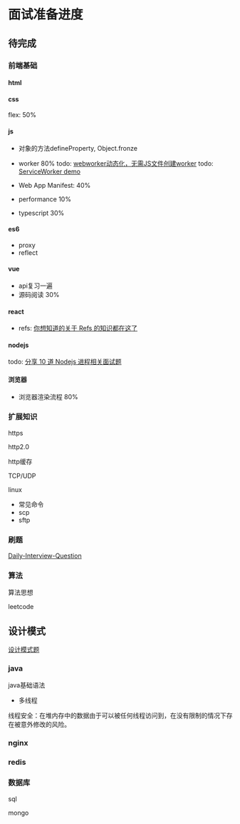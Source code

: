 # 面试准备进度

## 待完成

### 前端基础

#### html

#### css

flex: 50%

#### js

- 对象的方法defineProperty, Object.fronze

- worker 80%
  todo: [webworker动态化，无需JS文件创建worker](https://zhuanlan.zhihu.com/p/83001302)
  todo: [ServiceWorker demo](https://developer.mozilla.org/zh-CN/docs/Web/API/Service_Worker_API)

- Web App Manifest: 40%

- performance 10%

- typescript 30%

#### es6

- proxy
- reflect

#### vue

- api复习一遍
- 源码阅读 30%

#### react

- refs: [你想知道的关于 Refs 的知识都在这了](https://juejin.im/post/5db6506d6fb9a0207326a928)

#### nodejs

todo: [分享 10 道 Nodejs 进程相关面试题](https://juejin.im/post/5d082214f265da1bb564f97b)

#### 浏览器

- 浏览器渲染流程 80%

### 扩展知识

https

http2.0

http缓存

TCP/UDP

linux

- 常见命令
- scp
- sftp


### 刷题

[Daily-Interview-Question](https://github.com/Advanced-Frontend/Daily-Interview-Question)

### 算法

算法思想

leetcode

## 设计模式

[设计模式题](https://mp.weixin.qq.com/s/Q1AZB-Y1aFT0uUorcJhBBA)

### java

java基础语法

- 多线程

线程安全：在堆内存中的数据由于可以被任何线程访问到，在没有限制的情况下存在被意外修改的风险。

### nginx

### redis

### 数据库

sql

mongo
